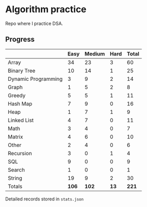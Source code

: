 # Algorithm practice

Repo where I practice DSA.

<!-- https://leetcode.com/l-ohman/ -->
<!-- todo: display the json data in some online visualization. -->

## Progress

<!-- scriptdivider -->
<!-- {'python': 170, 'javascript': 49, 'both': 7} -->

| |Easy|Medium|Hard|Total|
|-|-|-|-|-|
|Array|34|23|3|60|
|Binary Tree|10|14|1|25|
|Dynamic Programming|3|9|2|14|
|Graph|1|5|2|8|
|Greedy|5|5|1|11|
|Hash Map|7|9|0|16|
|Heap|1|7|1|9|
|Linked List|4|7|0|11|
|Math|3|4|0|7|
|Matrix|4|6|0|10|
|Other|2|4|0|6|
|Recursion|3|0|1|4|
|SQL|9|0|0|9|
|Search|1|0|0|1|
|String|19|9|2|30|
|Totals|**106**|**102**|**13**|**221**|
<!-- scriptdivider -->

Detailed records stored in `stats.json`
